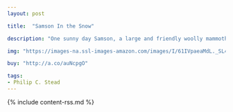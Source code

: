 ```yaml
---
layout: post

title:  "Samson In the Snow"

description: "One sunny day Samson, a large and friendly woolly mammoth, encounters a little red bird who is looking for yellow flowers for her mouse friend (whose favorite color is yellow). As she flies off with the flowers, Samson wonders what it must be like to have a friend. He wonders this for so long, in fact, that he falls asleep and wakes up to a world covered in snow. In the midst of a blizzard, Samson finds and shelters the little red bird and flower-loving mouse in a tender tale of kindness and unexpected friendship."

img: "https://images-na.ssl-images-amazon.com/images/I/61IVpaeaMdL._SL480_.jpg"

buy: "http://a.co/auNcpgO"

tags:
- Philip C. Stead
---
```


{% include content-rss.md %}